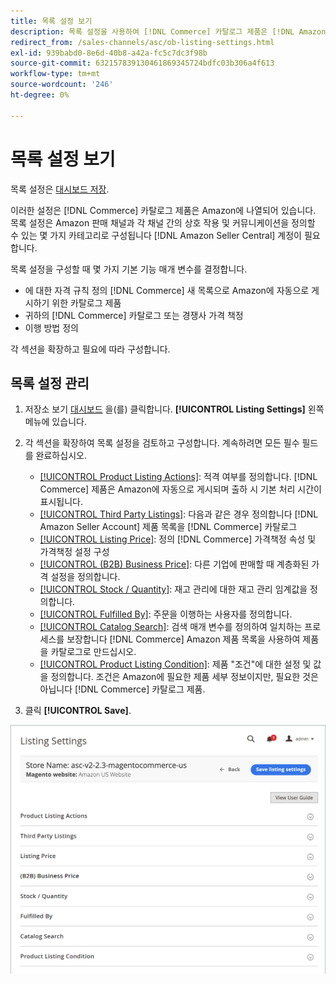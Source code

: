 ```yaml
---
title: 목록 설정 보기
description: 목록 설정을 사용하여 [!DNL Commerce] 카탈로그 제품은 [!DNL Amazon Marketplace].
redirect_from: /sales-channels/asc/ob-listing-settings.html
exl-id: 939babd0-8e6d-40b8-a42a-fc5c7dc3f98b
source-git-commit: 632157839130461869345724bdfc03b306a4f613
workflow-type: tm+mt
source-wordcount: '246'
ht-degree: 0%

---
```


# 목록 설정 보기

목록 설정은 [대시보드 저장](./amazon-store-dashboard.md).

이러한 설정은 [!DNL Commerce] 카탈로그 제품은 Amazon에 나열되어 있습니다. 목록 설정은 Amazon 판매 채널과 각 채널 간의 상호 작용 및 커뮤니케이션을 정의할 수 있는 몇 가지 카테고리로 구성됩니다 [!DNL Amazon Seller Central] 계정이 필요합니다.

목록 설정을 구성할 때 몇 가지 기본 기능 매개 변수를 결정합니다.

- 에 대한 자격 규칙 정의 [!DNL Commerce] 새 목록으로 Amazon에 자동으로 게시하기 위한 카탈로그 제품
- 귀하의 [!DNL Commerce] 카탈로그 또는 경쟁사 가격 책정
- 이행 방법 정의

각 섹션을 확장하고 필요에 따라 구성합니다.

## 목록 설정 관리

1. 저장소 보기 [대시보드](./amazon-store-dashboard.md) 을(를) 클릭합니다. **[!UICONTROL Listing Settings]** 왼쪽 메뉴에 있습니다.

1. 각 섹션을 확장하여 목록 설정을 검토하고 구성합니다. 계속하려면 모든 필수 필드를 완료하십시오.

   - [[!UICONTROL Product Listing Actions]](./product-listing-actions.md): 적격 여부를 정의합니다. [!DNL Commerce] 제품은 Amazon에 자동으로 게시되며 출하 시 기본 처리 시간이 표시됩니다.
   - [[!UICONTROL Third Party Listings]](./third-party-listing-settings.md): 다음과 같은 경우 정의합니다 [!DNL Amazon Seller Account] 제품 목록을 [!DNL Commerce] 카탈로그
   - [[!UICONTROL Listing Price]](./listing-price.md): 정의 [!DNL Commerce] 가격책정 속성 및 가격책정 설정 구성
   - [[!UICONTROL (B2B) Business Price]](./business-pricing.md): 다른 기업에 판매할 때 계층화된 가격 설정을 정의합니다.
   - [[!UICONTROL Stock / Quantity]](./stock-quantity.md): 재고 관리에 대한 재고 관리 임계값을 정의합니다.
   - [[!UICONTROL Fulfilled By]](./fulfilled-by.md)\: 주문을 이행하는 사용자를 정의합니다.
   - [[!UICONTROL Catalog Search]](./catalog-search.md): 검색 매개 변수를 정의하여 일치하는 프로세스를 보장합니다 [!DNL Commerce] Amazon 제품 목록을 사용하여 제품을 카탈로그로 만드십시오.
   - [[!UICONTROL Product Listing Condition]](./product-listing-condition.md): 제품 &quot;조건&quot;에 대한 설정 및 값을 정의합니다. 조건은 Amazon에 필요한 제품 세부 정보이지만, 필요한 것은 아닙니다 [!DNL Commerce] 카탈로그 제품.

1. 클릭 **[!UICONTROL Save]**.

![목록 설정](assets/amazon-listing-settings.png)

